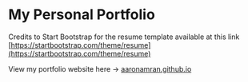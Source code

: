 # My Personal Portfolio
Credits to Start Bootstrap for the resume template available at this link [https://startbootstrap.com/theme/resume](https://startbootstrap.com/theme/resume)

View my portfolio website here -> [aaronamran.github.io](https://aaronamran.github.io/)
